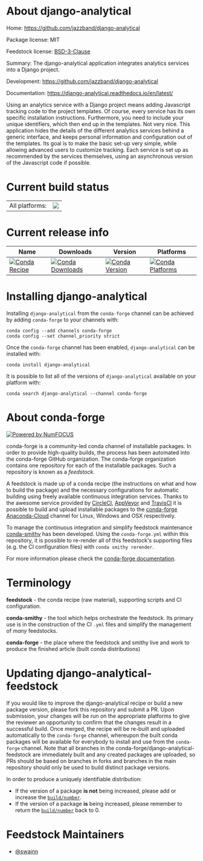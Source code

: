 About django-analytical
=======================

Home: https://github.com/jazzband/django-analytical

Package license: MIT

Feedstock license: [BSD-3-Clause](https://github.com/conda-forge/django-analytical-feedstock/blob/master/LICENSE.txt)

Summary: The django-analytical application integrates analytics services into a Django project.

Development: https://github.com/jazzband/django-analytical

Documentation: https://django-analytical.readthedocs.io/en/latest/

Using an analytics service with a Django project means adding Javascript
tracking code to the project templates. Of course, every service has its
own specific installation instructions. Furthermore, you need to include
your unique identifiers, which then end up in the templates. Not very nice.
This application hides the details of the different analytics services
behind a generic interface, and keeps personal information and configuration
out of the templates. Its goal is to make the basic set-up very simple,
while allowing advanced users to customize tracking. Each service is set up
as recommended by the services themselves, using an asynchronous version of
the Javascript code if possible.


Current build status
====================


<table><tr><td>All platforms:</td>
    <td>
      <a href="https://dev.azure.com/conda-forge/feedstock-builds/_build/latest?definitionId=14862&branchName=master">
        <img src="https://dev.azure.com/conda-forge/feedstock-builds/_apis/build/status/django-analytical-feedstock?branchName=master">
      </a>
    </td>
  </tr>
</table>

Current release info
====================

| Name | Downloads | Version | Platforms |
| --- | --- | --- | --- |
| [![Conda Recipe](https://img.shields.io/badge/recipe-django--analytical-green.svg)](https://anaconda.org/conda-forge/django-analytical) | [![Conda Downloads](https://img.shields.io/conda/dn/conda-forge/django-analytical.svg)](https://anaconda.org/conda-forge/django-analytical) | [![Conda Version](https://img.shields.io/conda/vn/conda-forge/django-analytical.svg)](https://anaconda.org/conda-forge/django-analytical) | [![Conda Platforms](https://img.shields.io/conda/pn/conda-forge/django-analytical.svg)](https://anaconda.org/conda-forge/django-analytical) |

Installing django-analytical
============================

Installing `django-analytical` from the `conda-forge` channel can be achieved by adding `conda-forge` to your channels with:

```
conda config --add channels conda-forge
conda config --set channel_priority strict
```

Once the `conda-forge` channel has been enabled, `django-analytical` can be installed with:

```
conda install django-analytical
```

It is possible to list all of the versions of `django-analytical` available on your platform with:

```
conda search django-analytical --channel conda-forge
```


About conda-forge
=================

[![Powered by
NumFOCUS](https://img.shields.io/badge/powered%20by-NumFOCUS-orange.svg?style=flat&colorA=E1523D&colorB=007D8A)](https://numfocus.org)

conda-forge is a community-led conda channel of installable packages.
In order to provide high-quality builds, the process has been automated into the
conda-forge GitHub organization. The conda-forge organization contains one repository
for each of the installable packages. Such a repository is known as a *feedstock*.

A feedstock is made up of a conda recipe (the instructions on what and how to build
the package) and the necessary configurations for automatic building using freely
available continuous integration services. Thanks to the awesome service provided by
[CircleCI](https://circleci.com/), [AppVeyor](https://www.appveyor.com/)
and [TravisCI](https://travis-ci.com/) it is possible to build and upload installable
packages to the [conda-forge](https://anaconda.org/conda-forge)
[Anaconda-Cloud](https://anaconda.org/) channel for Linux, Windows and OSX respectively.

To manage the continuous integration and simplify feedstock maintenance
[conda-smithy](https://github.com/conda-forge/conda-smithy) has been developed.
Using the ``conda-forge.yml`` within this repository, it is possible to re-render all of
this feedstock's supporting files (e.g. the CI configuration files) with ``conda smithy rerender``.

For more information please check the [conda-forge documentation](https://conda-forge.org/docs/).

Terminology
===========

**feedstock** - the conda recipe (raw material), supporting scripts and CI configuration.

**conda-smithy** - the tool which helps orchestrate the feedstock.
                   Its primary use is in the construction of the CI ``.yml`` files
                   and simplify the management of *many* feedstocks.

**conda-forge** - the place where the feedstock and smithy live and work to
                  produce the finished article (built conda distributions)


Updating django-analytical-feedstock
====================================

If you would like to improve the django-analytical recipe or build a new
package version, please fork this repository and submit a PR. Upon submission,
your changes will be run on the appropriate platforms to give the reviewer an
opportunity to confirm that the changes result in a successful build. Once
merged, the recipe will be re-built and uploaded automatically to the
`conda-forge` channel, whereupon the built conda packages will be available for
everybody to install and use from the `conda-forge` channel.
Note that all branches in the conda-forge/django-analytical-feedstock are
immediately built and any created packages are uploaded, so PRs should be based
on branches in forks and branches in the main repository should only be used to
build distinct package versions.

In order to produce a uniquely identifiable distribution:
 * If the version of a package **is not** being increased, please add or increase
   the [``build/number``](https://docs.conda.io/projects/conda-build/en/latest/resources/define-metadata.html#build-number-and-string).
 * If the version of a package **is** being increased, please remember to return
   the [``build/number``](https://docs.conda.io/projects/conda-build/en/latest/resources/define-metadata.html#build-number-and-string)
   back to 0.

Feedstock Maintainers
=====================

* [@swainn](https://github.com/swainn/)

